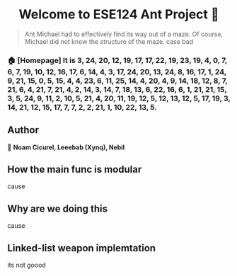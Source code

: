 <h1 align="center">Welcome to ESE124 Ant Project 👋</h1>
<p>
</p>

> Ant Michael had to effectively find its way out of a maze. Of course, Michael did not know the structure of the maze. case bad

### 🏠 [Homepage] It is 3, 24, 20, 12, 19, 17, 17, 22, 19, 23, 19, 4, 0, 7, 6, 7, 19, 10, 12, 16, 17, 6, 14, 4, 3, 17, 24, 20, 13, 24, 8, 16, 17, 1, 24, 9, 21, 15, 0, 5, 15, 4, 4, 23, 6, 11, 25, 14, 4, 20, 4, 9, 14, 18, 12, 8, 7, 21, 6, 4, 21, 7, 21, 4, 2, 14, 3, 14, 7, 18, 13, 6, 22, 16, 6, 1, 21, 21, 15, 3, 5, 24, 9, 11, 2, 10, 5, 21, 4, 20, 11, 19, 12, 5, 12, 13, 12, 5, 17, 19, 3, 14, 21, 12, 15, 17, 7, 7, 2, 2, 21, 1, 10, 22, 13, 5.

## Author

👤 **Noam Cicurel, Leeebab (Xynq), Nebil**


## How the main func is modular

cause

## Why are we doing this

cause

## Linked-list weapon implemtation

its not goood
